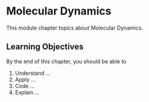 # Molecular Dynamics

This module chapter topics about Molecular Dynamics.

## Learning Objectives

By the end of this chapter, you should be able to

1. Understand ...
2. Apply ...
3. Code ...
4. Explain ...

```{tableofcontents}
```
